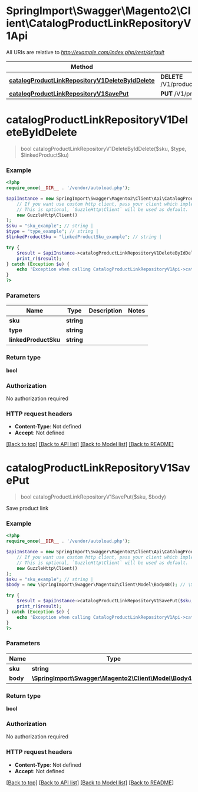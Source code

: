# SpringImport\Swagger\Magento2\Client\CatalogProductLinkRepositoryV1Api

All URIs are relative to *http://example.com/index.php/rest/default*

Method | HTTP request | Description
------------- | ------------- | -------------
[**catalogProductLinkRepositoryV1DeleteByIdDelete**](CatalogProductLinkRepositoryV1Api.md#catalogProductLinkRepositoryV1DeleteByIdDelete) | **DELETE** /V1/products/{sku}/links/{type}/{linkedProductSku} | 
[**catalogProductLinkRepositoryV1SavePut**](CatalogProductLinkRepositoryV1Api.md#catalogProductLinkRepositoryV1SavePut) | **PUT** /V1/products/{sku}/links | 


# **catalogProductLinkRepositoryV1DeleteByIdDelete**
> bool catalogProductLinkRepositoryV1DeleteByIdDelete($sku, $type, $linkedProductSku)





### Example
```php
<?php
require_once(__DIR__ . '/vendor/autoload.php');

$apiInstance = new SpringImport\Swagger\Magento2\Client\Api\CatalogProductLinkRepositoryV1Api(
    // If you want use custom http client, pass your client which implements `GuzzleHttp\ClientInterface`.
    // This is optional, `GuzzleHttp\Client` will be used as default.
    new GuzzleHttp\Client()
);
$sku = "sku_example"; // string | 
$type = "type_example"; // string | 
$linkedProductSku = "linkedProductSku_example"; // string | 

try {
    $result = $apiInstance->catalogProductLinkRepositoryV1DeleteByIdDelete($sku, $type, $linkedProductSku);
    print_r($result);
} catch (Exception $e) {
    echo 'Exception when calling CatalogProductLinkRepositoryV1Api->catalogProductLinkRepositoryV1DeleteByIdDelete: ', $e->getMessage(), PHP_EOL;
}
?>
```

### Parameters

Name | Type | Description  | Notes
------------- | ------------- | ------------- | -------------
 **sku** | **string**|  |
 **type** | **string**|  |
 **linkedProductSku** | **string**|  |

### Return type

**bool**

### Authorization

No authorization required

### HTTP request headers

 - **Content-Type**: Not defined
 - **Accept**: Not defined

[[Back to top]](#) [[Back to API list]](../../README.md#documentation-for-api-endpoints) [[Back to Model list]](../../README.md#documentation-for-models) [[Back to README]](../../README.md)

# **catalogProductLinkRepositoryV1SavePut**
> bool catalogProductLinkRepositoryV1SavePut($sku, $body)



Save product link

### Example
```php
<?php
require_once(__DIR__ . '/vendor/autoload.php');

$apiInstance = new SpringImport\Swagger\Magento2\Client\Api\CatalogProductLinkRepositoryV1Api(
    // If you want use custom http client, pass your client which implements `GuzzleHttp\ClientInterface`.
    // This is optional, `GuzzleHttp\Client` will be used as default.
    new GuzzleHttp\Client()
);
$sku = "sku_example"; // string | 
$body = new \SpringImport\Swagger\Magento2\Client\Model\Body48(); // \SpringImport\Swagger\Magento2\Client\Model\Body48 | 

try {
    $result = $apiInstance->catalogProductLinkRepositoryV1SavePut($sku, $body);
    print_r($result);
} catch (Exception $e) {
    echo 'Exception when calling CatalogProductLinkRepositoryV1Api->catalogProductLinkRepositoryV1SavePut: ', $e->getMessage(), PHP_EOL;
}
?>
```

### Parameters

Name | Type | Description  | Notes
------------- | ------------- | ------------- | -------------
 **sku** | **string**|  |
 **body** | [**\SpringImport\Swagger\Magento2\Client\Model\Body48**](../Model/Body48.md)|  | [optional]

### Return type

**bool**

### Authorization

No authorization required

### HTTP request headers

 - **Content-Type**: Not defined
 - **Accept**: Not defined

[[Back to top]](#) [[Back to API list]](../../README.md#documentation-for-api-endpoints) [[Back to Model list]](../../README.md#documentation-for-models) [[Back to README]](../../README.md)

